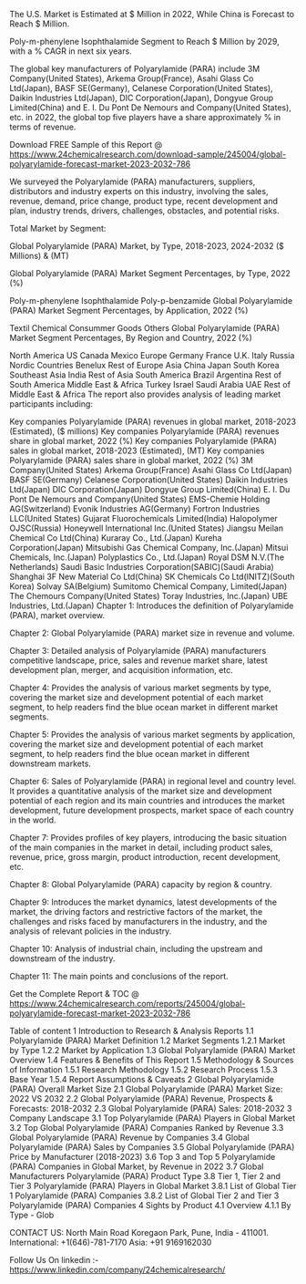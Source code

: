 The U.S. Market is Estimated at $ Million in 2022, While China is Forecast to Reach $ Million.

Poly-m-phenylene Isophthalamide Segment to Reach $ Million by 2029, with a % CAGR in next six years.

The global key manufacturers of Polyarylamide (PARA) include 3M Company(United States), Arkema Group(France), Asahi Glass Co Ltd(Japan), BASF SE(Germany), Celanese Corporation(United States), Daikin Industries Ltd(Japan), DIC Corporation(Japan), Dongyue Group Limited(China) and E. I. Du Pont De Nemours and Company(United States), etc. in 2022, the global top five players have a share approximately % in terms of revenue.

Download FREE Sample of this Report @ https://www.24chemicalresearch.com/download-sample/245004/global-polyarylamide-forecast-market-2023-2032-786

We surveyed the Polyarylamide (PARA) manufacturers, suppliers, distributors and industry experts on this industry, involving the sales, revenue, demand, price change, product type, recent development and plan, industry trends, drivers, challenges, obstacles, and potential risks.

Total Market by Segment:

Global Polyarylamide (PARA) Market, by Type, 2018-2023, 2024-2032 ($ Millions) & (MT)

Global Polyarylamide (PARA) Market Segment Percentages, by Type, 2022 (%)

Poly-m-phenylene Isophthalamide
Poly-p-benzamide
Global Polyarylamide (PARA) Market Segment Percentages, by Application, 2022 (%)

Textil
Chemical
Consummer Goods
Others
Global Polyarylamide (PARA) Market Segment Percentages, By Region and Country, 2022 (%)

North America
US
Canada
Mexico
Europe
Germany
France
U.K.
Italy
Russia
Nordic Countries
Benelux
Rest of Europe
Asia
China
Japan
South Korea
Southeast Asia
India
Rest of Asia
South America
Brazil
Argentina
Rest of South America
Middle East & Africa
Turkey
Israel
Saudi Arabia
UAE
Rest of Middle East & Africa
The report also provides analysis of leading market participants including:

Key companies Polyarylamide (PARA) revenues in global market, 2018-2023 (Estimated), ($ millions)
Key companies Polyarylamide (PARA) revenues share in global market, 2022 (%)
Key companies Polyarylamide (PARA) sales in global market, 2018-2023 (Estimated), (MT)
Key companies Polyarylamide (PARA) sales share in global market, 2022 (%)
3M Company(United States)
Arkema Group(France)
Asahi Glass Co Ltd(Japan)
BASF SE(Germany)
Celanese Corporation(United States)
Daikin Industries Ltd(Japan)
DIC Corporation(Japan)
Dongyue Group Limited(China)
E. I. Du Pont De Nemours and Company(United States)
EMS-Chemie Holding AG(Switzerland)
Evonik Industries AG(Germany)
Fortron Industries LLC(United States)
Gujarat Fluorochemicals Limited(India)
Halopolymer OJSC(Russia)
Honeywell International Inc.(United States)
Jiangsu Meilan Chemical Co Ltd(China)
Kuraray Co., Ltd.(Japan)
Kureha Corporation(Japan)
Mitsubishi Gas Chemical Company, Inc.(Japan)
Mitsui Chemicals, Inc.(Japan)
Polyplastics Co., Ltd.(Japan)
Royal DSM N.V.(The Netherlands)
Saudi Basic Industries Corporation(SABIC)(Saudi Arabia)
Shanghai 3F New Material Co Ltd(China)
SK Chemicals Co Ltd(INITZ)(South Korea)
Solvay SA(Belgium)
Sumitomo Chemical Company, Limited(Japan)
The Chemours Company(United States)
Toray Industries, Inc.(Japan)
UBE Industries, Ltd.(Japan)
Chapter 1: Introduces the definition of Polyarylamide (PARA), market overview.

Chapter 2: Global Polyarylamide (PARA) market size in revenue and volume.

Chapter 3: Detailed analysis of Polyarylamide (PARA) manufacturers competitive landscape, price, sales and revenue market share, latest development plan, merger, and acquisition information, etc.

Chapter 4: Provides the analysis of various market segments by type, covering the market size and development potential of each market segment, to help readers find the blue ocean market in different market segments.

Chapter 5: Provides the analysis of various market segments by application, covering the market size and development potential of each market segment, to help readers find the blue ocean market in different downstream markets.

Chapter 6: Sales of Polyarylamide (PARA) in regional level and country level. It provides a quantitative analysis of the market size and development potential of each region and its main countries and introduces the market development, future development prospects, market space of each country in the world.

Chapter 7: Provides profiles of key players, introducing the basic situation of the main companies in the market in detail, including product sales, revenue, price, gross margin, product introduction, recent development, etc.

Chapter 8: Global Polyarylamide (PARA) capacity by region & country.

Chapter 9: Introduces the market dynamics, latest developments of the market, the driving factors and restrictive factors of the market, the challenges and risks faced by manufacturers in the industry, and the analysis of relevant policies in the industry.

Chapter 10: Analysis of industrial chain, including the upstream and downstream of the industry.

Chapter 11: The main points and conclusions of the report.

Get the Complete Report & TOC @ https://www.24chemicalresearch.com/reports/245004/global-polyarylamide-forecast-market-2023-2032-786

Table of content
1 Introduction to Research & Analysis Reports
1.1 Polyarylamide (PARA) Market Definition
1.2 Market Segments
1.2.1 Market by Type
1.2.2 Market by Application
1.3 Global Polyarylamide (PARA) Market Overview
1.4 Features & Benefits of This Report
1.5 Methodology & Sources of Information
1.5.1 Research Methodology
1.5.2 Research Process
1.5.3 Base Year
1.5.4 Report Assumptions & Caveats
2 Global Polyarylamide (PARA) Overall Market Size
2.1 Global Polyarylamide (PARA) Market Size: 2022 VS 2032
2.2 Global Polyarylamide (PARA) Revenue, Prospects & Forecasts: 2018-2032
2.3 Global Polyarylamide (PARA) Sales: 2018-2032
3 Company Landscape
3.1 Top Polyarylamide (PARA) Players in Global Market
3.2 Top Global Polyarylamide (PARA) Companies Ranked by Revenue
3.3 Global Polyarylamide (PARA) Revenue by Companies
3.4 Global Polyarylamide (PARA) Sales by Companies
3.5 Global Polyarylamide (PARA) Price by Manufacturer (2018-2023)
3.6 Top 3 and Top 5 Polyarylamide (PARA) Companies in Global Market, by Revenue in 2022
3.7 Global Manufacturers Polyarylamide (PARA) Product Type
3.8 Tier 1, Tier 2 and Tier 3 Polyarylamide (PARA) Players in Global Market
3.8.1 List of Global Tier 1 Polyarylamide (PARA) Companies
3.8.2 List of Global Tier 2 and Tier 3 Polyarylamide (PARA) Companies
4 Sights by Product
4.1 Overview
4.1.1 By Type - Glob

CONTACT US:
North Main Road Koregaon Park, Pune, India - 411001.
International: +1(646)-781-7170
Asia: +91 9169162030

Follow Us On linkedin :- https://www.linkedin.com/company/24chemicalresearch/
